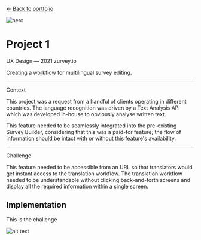 <a href="/portfolio.html">← Back to portfolio</a>

![hero](/assets/img/zurvey-2.png)

<h1>Project 1</h1>

<div class="introduction">

<bb-tags>

UX Design — 2021 zurvey.io

</bb-tags>

<bb-intro>

Creating a workflow for multilingual survey editing.

</bb-intro>

---

<bb-tags>

Context

</bb-tags>

This project was a request from a handful of clients operating in different countries. The language recognition was driven by a Text Analysis API which was developed in-house to obviously analyse written text. 

This feature needed to be seamlessly integrated into the pre-existing Survey Builder, considering that this was a paid-for feature; the flow of information should be intact with or without this feature's availability.

---

<bb-tags>

Challenge

</bb-tags>

This feature needed to be accessible from an URL so that translators would get instant access to the translation workflow. The translation workflow needed to be understandable without clicking back-and-forth screens and display all the required information within a single screen.

</div>

## Implementation

This is the challenge

![alt text](/assets/img/zurvey-2.png)